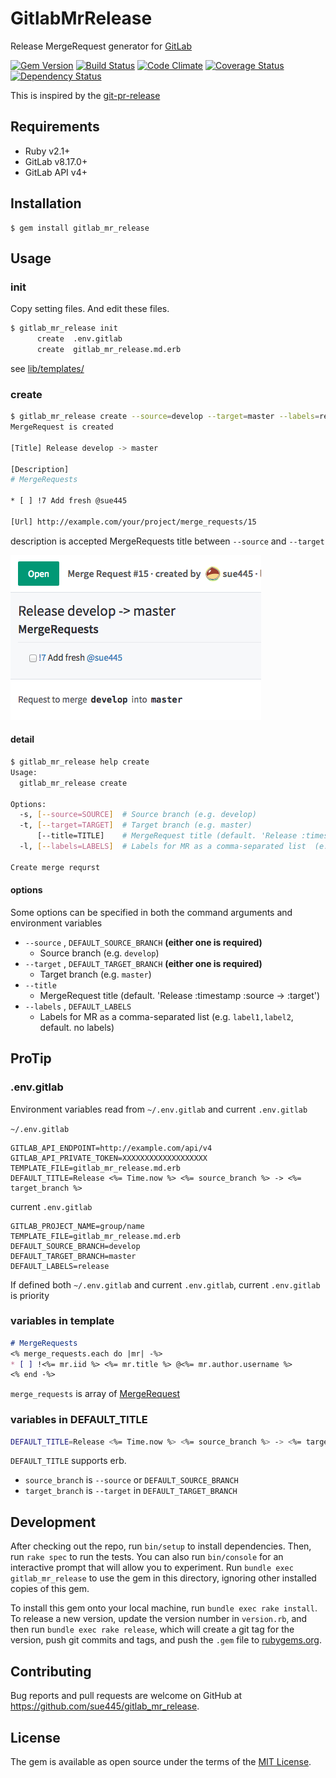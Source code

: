 # GitlabMrRelease

Release MergeRequest generator for [GitLab](https://about.gitlab.com/)

[![Gem Version](https://badge.fury.io/rb/gitlab_mr_release.svg)](https://badge.fury.io/rb/gitlab_mr_release)
[![Build Status](https://travis-ci.org/sue445/gitlab_mr_release.svg?branch=master)](https://travis-ci.org/sue445/gitlab_mr_release)
[![Code Climate](https://codeclimate.com/github/sue445/gitlab_mr_release/badges/gpa.svg)](https://codeclimate.com/github/sue445/gitlab_mr_release)
[![Coverage Status](https://coveralls.io/repos/sue445/gitlab_mr_release/badge.svg?branch=master&service=github)](https://coveralls.io/github/sue445/gitlab_mr_release?branch=master)
[![Dependency Status](https://gemnasium.com/sue445/gitlab_mr_release.svg)](https://gemnasium.com/sue445/gitlab_mr_release)

This is inspired by the [git-pr-release](https://github.com/motemen/git-pr-release)

## Requirements

* Ruby v2.1+
* GitLab v8.17.0+
* GitLab API v4+

## Installation

```
$ gem install gitlab_mr_release
```

## Usage
### init

Copy setting files. And edit these files.

```sh
$ gitlab_mr_release init
      create  .env.gitlab
      create  gitlab_mr_release.md.erb
```

see [lib/templates/](lib/templates/)

### create
```sh
$ gitlab_mr_release create --source=develop --target=master --labels=release
MergeRequest is created

[Title] Release develop -> master

[Description]
# MergeRequests

* [ ] !7 Add fresh @sue445

[Url] http://example.com/your/project/merge_requests/15
```

description is accepted MergeRequests title between `--source` and `--target`

![merge_request](img/merge_request.png)

#### detail

```sh
$ gitlab_mr_release help create
Usage:
  gitlab_mr_release create

Options:
  -s, [--source=SOURCE]  # Source branch (e.g. develop)
  -t, [--target=TARGET]  # Target branch (e.g. master)
      [--title=TITLE]    # MergeRequest title (default. 'Release :timestamp :source -> :target')
  -l, [--labels=LABELS]  # Labels for MR as a comma-separated list  (e.g. 'label1,label2')

Create merge requrst
```

#### options
Some options can be specified in both the command arguments and environment variables

* `--source` , `DEFAULT_SOURCE_BRANCH` **(either one is required)**
  * Source branch (e.g. `develop`)
* `--target` , `DEFAULT_TARGET_BRANCH` **(either one is required)**
  * Target branch (e.g. `master`)
* `--title`
  * MergeRequest title (default. 'Release :timestamp :source -> :target')
* `--labels` , `DEFAULT_LABELS`
  * Labels for MR as a comma-separated list (e.g. `label1,label2`, default. no labels)

## ProTip
### .env.gitlab
Environment variables read from `~/.env.gitlab` and current `.env.gitlab`

`~/.env.gitlab` 

```
GITLAB_API_ENDPOINT=http://example.com/api/v4
GITLAB_API_PRIVATE_TOKEN=XXXXXXXXXXXXXXXXXXX
TEMPLATE_FILE=gitlab_mr_release.md.erb
DEFAULT_TITLE=Release <%= Time.now %> <%= source_branch %> -> <%= target_branch %>
```

current `.env.gitlab`

```
GITLAB_PROJECT_NAME=group/name
TEMPLATE_FILE=gitlab_mr_release.md.erb
DEFAULT_SOURCE_BRANCH=develop
DEFAULT_TARGET_BRANCH=master
DEFAULT_LABELS=release
```

If defined both `~/.env.gitlab` and current `.env.gitlab`, current `.env.gitlab` is priority

### variables in template
```markdown
# MergeRequests
<% merge_requests.each do |mr| -%>
* [ ] !<%= mr.iid %> <%= mr.title %> @<%= mr.author.username %>
<% end -%>
```

`merge_requests` is array of [MergeRequest](https://github.com/gitlabhq/gitlabhq/blob/master/doc/api/merge_requests.md#get-single-mr)

### variables in DEFAULT_TITLE
```sh
DEFAULT_TITLE=Release <%= Time.now %> <%= source_branch %> -> <%= target_branch %>
```

`DEFAULT_TITLE` supports erb.

* `source_branch` is `--source` or `DEFAULT_SOURCE_BRANCH`
* `target_branch` is `--target` in `DEFAULT_TARGET_BRANCH`


## Development

After checking out the repo, run `bin/setup` to install dependencies. Then, run `rake spec` to run the tests. You can also run `bin/console` for an interactive prompt that will allow you to experiment. Run `bundle exec gitlab_mr_release` to use the gem in this directory, ignoring other installed copies of this gem.

To install this gem onto your local machine, run `bundle exec rake install`. To release a new version, update the version number in `version.rb`, and then run `bundle exec rake release`, which will create a git tag for the version, push git commits and tags, and push the `.gem` file to [rubygems.org](https://rubygems.org).

## Contributing

Bug reports and pull requests are welcome on GitHub at https://github.com/sue445/gitlab_mr_release.


## License

The gem is available as open source under the terms of the [MIT License](http://opensource.org/licenses/MIT).

